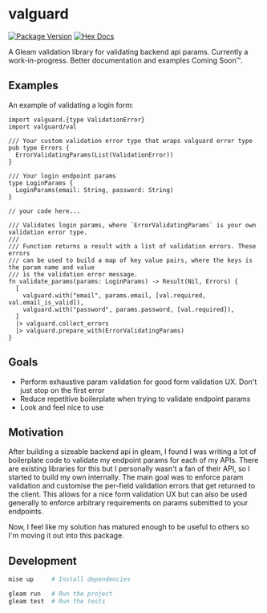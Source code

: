 # valguard

[![Package Version](https://img.shields.io/hexpm/v/valguard)](https://hex.pm/packages/valguard)
[![Hex Docs](https://img.shields.io/badge/hex-docs-ffaff3)](https://hexdocs.pm/valguard/)

A Gleam validation library for validating backend api params. Currently a work-in-progress.
Better documentation and examples Coming Soon™.

## Examples

An example of validating a login form:

```gleam
import valguard.{type ValidationError}
import valguard/val

/// Your custom validation error type that wraps valguard error type
pub type Errors {
  ErrorValidatingParams(List(ValidationError))
}

/// Your login endpoint params
type LoginParams {
  LoginParams(email: String, password: String)
}

// your code here...

/// Validates login params, where `ErrorValidatingParams` is your own validation error type.
///
/// Function returns a result with a list of validation errors. These errors
/// can be used to build a map of key value pairs, where the keys is the param name and value
/// is the validation error message.
fn validate_params(params: LoginParams) -> Result(Nil, Errors) {
  [
    valguard.with("email", params.email, [val.required, val.email_is_valid]),
    valguard.with("password", params.password, [val.required]),
  ]
  |> valguard.collect_errors
  |> valguard.prepare_with(ErrorValidatingParams)
}
```

## Goals

- Perform exhaustive param validation for good form validation UX. Don't just stop on the first error
- Reduce repetitive boilerplate when trying to validate endpoint params
- Look and feel nice to use

## Motivation

After building a sizeable backend api in gleam, I found I was writing a lot of boilerplate code
to validate my endpoint params for each of my APIs. There are existing libraries for this but
I personally wasn't a fan of their API, so I started to build my own internally.
The main goal was to enforce param validation and customise the per-field validation errors
that get returned to the client. This allows for a nice form validation UX but can also be used
generally to enforce arbitrary requirements on params submitted to your endpoints.

Now, I feel like my solution has matured enough to be useful to others so I'm moving it out into
this package.

## Development

```sh
mise up     # Install dependencies

gleam run   # Run the project
gleam test  # Run the tests
```
